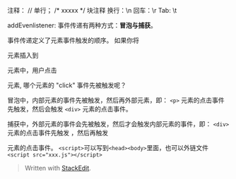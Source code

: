 
注释： //  单行； /* xxxxx */ 块注释
换行：\n
回车：\r 
Tab: \t

addEvenlistener:
事件传递有两种方式：**冒泡与捕获**。

事件传递定义了元素事件触发的顺序。 如果你将 <p> 元素插入到 <div> 元素中，用户点击 <p> 元素, 哪个元素的 "click" 事件先被触发呢？

冒泡中，内部元素的事件先被触发，然后再外部元素，即： `<p>` 元素的点击事件先触发，然后会触发 `<div>` 元素的点击事件。

捕获中，外部元素的事件会先被触发，然后才会触发内部元素的事件，即： `<div>` 元素的点击事件先触发 ，然后再触发 <p> 元素的点击事件。
`<script>`可以写到`<head><body>`里面，也可以外链文件`<script src="xxx.js"></script>`

> Written with [StackEdit](https://stackedit.io/).
<!--stackedit_data:
eyJoaXN0b3J5IjpbNjA5OTg1NTUyXX0=
-->